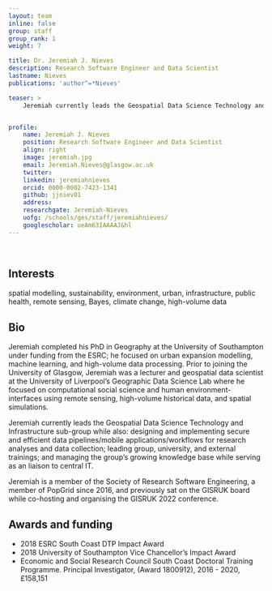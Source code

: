 ```yaml
---
layout: team
inline: false
group: staff
group_rank: 1
weight: 7

title: Dr. Jeremiah J. Nieves
description: Research Software Engineer and Data Scientist
lastname: Nieves
publications: 'author^=*Nieves'

teaser: >
    Jeremiah currently leads the Geospatial Data Science Technology and Infrastructure sub-group while also designing and implementing secure and efficient data pipelines/mobile applications/workflows for research analyses and data collection.


profile:
    name: Jeremiah J. Nieves
    position: Research Software Engineer and Data Scientist
    align: right
    image: jeremiah.jpg
    email: Jeremiah.Nieves@glasgow.ac.uk
    twitter:
    linkedin: jeremiahnieves
    orcid: 0000-0002-7423-1341
    github: jjniev01
    address:
    researchgate: Jeremiah-Nieves
    uofg: /schools/ges/staff/jeremiahnieves/
    googlescholar: ueAm63IAAAAJ&hl
---
```

<br>

## Interests
spatial modelling, sustainability, environment, urban, infrastructure, public health, remote sensing, Bayes, climate change, high-volume data

## Bio
Jeremiah completed his PhD in Geography at the University of Southampton under funding from the ESRC; he focused on urban expansion modelling, machine learning, and high-volume data processing. Prior to joining the University of Glasgow, Jeremiah was a lecturer and geospatial data scientist at the University of Liverpool’s Geographic Data Science Lab where he focused on computational social science and human environment-interfaces using remote sensing, high-volume historical data, and spatial simulations. 

Jeremiah currently leads the Geospatial Data Science Technology and Infrastructure sub-group while also: designing and implementing secure and efficient data pipelines/mobile applications/workflows for research analyses and data collection; leading group, university, and external trainings; and managing the group’s growing knowledge base while serving as an liaison to central IT.

Jeremiah is a member of the Society of Research Software Engineering, a member of PopGrid since 2016, and previously sat on the GISRUK board while co-hosting and organising the GISRUK 2022 conference.

## Awards and funding

 - 2018 ESRC South Coast DTP Impact Award
 - 2018 University of Southampton Vice Chancellor’s Impact Award
 - Economic and Social Research Council South Coast Doctoral Training Programme. Principal Investigator, (Award 1800912), 2016 - 2020, £158,151 

